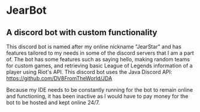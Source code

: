 # JearBot
## A discord bot with custom functionality

This discord bot is named after my online nickname "JearStar" and has features tailored to my needs in some of the
 discord servers that I am a part of. The bot has some features such as saying hello, making random teams for custom
  games, and retrieving basic League of Legends information of a player using Riot's API. This discord bot uses the
   Java Discord API: https://github.com/DV8FromTheWorld/JDA
   
   Because my IDE needs to be constantly running for the bot to remain online and functioning, it has been inactive
    as I would have to pay money for the bot to be hosted and kept online 24/7.